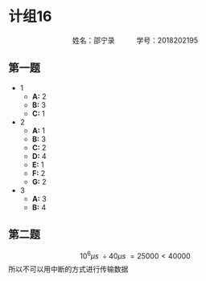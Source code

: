 # 计组16

<center>姓名：邵宁录&nbsp&nbsp&nbsp&nbsp&nbsp&nbsp&nbsp&nbsp&nbsp&nbsp&nbsp学号：2018202195</center>

## 第一题
- 1
  - **A:** 2
  - **B:** 3
  - **C:** 1
- 2
  - **A:** 1
  - **B:** 3
  - **C:** 2
  - **D:** 4
  - **E:** 1
  - **F:** 2
  - **G:** 2
- 3
  - **A:** 3
  - **B:** 4

## 第二题
$$
10^6\mu s\ \div 40\mu s\ = 25000 < 40000
$$
所以不可以用中断的方式进行传输数据